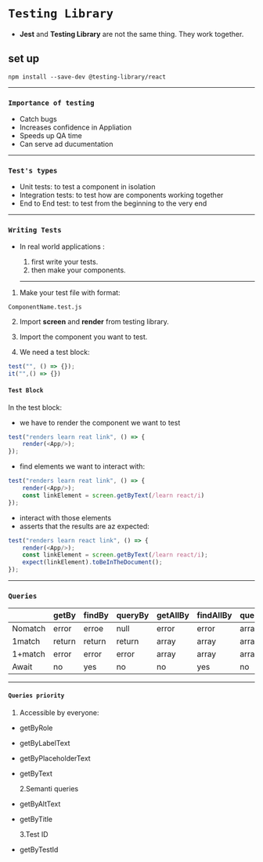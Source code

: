 # `Testing Library`

- **Jest** and **Testing Library** are not the same thing. They work together.

## set up

```
npm install --save-dev @testing-library/react
```

---

### `Importance of testing`

- Catch bugs
- Increases confidence in Appliation
- Speeds up QA time
- Can serve ad ducumentation

---

### `Test's types`

- Unit tests: to test a component in isolation
- Integration tests: to test how are components working together
- End to End test: to test from the beginning to the very end

---

### `Writing Tests`

- In real world applications :

  1. first write your tests.
  2. then make your components.

  ***

1. Make your test file with format:

```
ComponentName.test.js
```

2. Import **screen** and **render** from testing library.

3. Import the component you want to test.

4. We need a test block:

```Javascript
test("", () => {});
it("",() => {})
```

#### `Test Block`

In the test block:

- we have to render the component we want to test

```Javascript
test("renders learn reat link", () => {
    render(<App/>);
});
```

- find elements we want to interact with:

```Javascript
test("renders learn reat link", () => {
    render(<App/>);
    const linkElement = screen.getByText(/learn react/i)
});
```

- interact with those elements
- asserts that the results are az expected:

```Javascript
test("renders learn react link", () => {
    render(<App/>);
    const linkElement = screen.getByText(/learn react/i);
    expect(linkElement).toBeInTheDocument();
});
```

---

### `Queries`

|         | getBy  | findBy | queryBy | getAllBy | findAllBy | queryAllBy |
| ------- | ------ | ------ | ------- | -------- | --------- | ---------- |
| Nomatch | error  | erroe  | null    | error    | error     | array      |
| 1match  | return | return | return  | array    | array     | array      |
| 1+match | error  | error  | error   | array    | array     | array      |
| Await   | no     | yes    | no      | no       | yes       | no         |

---

#### `Queries priority`

1. Accessible by everyone:

- getByRole
- getByLabelText
- getByPlaceholderText
- getByText

  2.Semanti queries

- getByAltText
- getByTitle

  3.Test ID

- getByTestId
